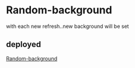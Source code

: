 # Random-background
with each new refresh..new background will be set

## deployed
[Random-background](https://toony10.github.io/Random-background/)
